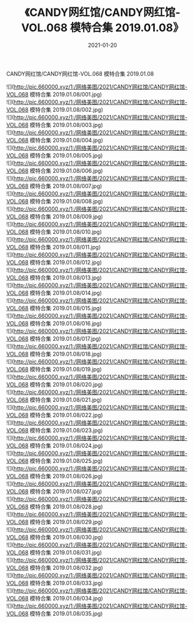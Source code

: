 ﻿---
layout: post
title:  《CANDY网红馆/CANDY网红馆-VOL.068 模特合集 2019.01.08》
date:   2021-01-20
img: http://pic.660000.xyz/1:/网络美图/2021/CANDY网红馆/CANDY网红馆-VOL.068 模特合集 2019.01.08/000.jpg
categories: [美女, 清纯, 唯美]
---

CANDY网红馆/CANDY网红馆-VOL.068 模特合集 2019.01.08

 ![](http://pic.660000.xyz/1:/网络美图/2021/CANDY网红馆/CANDY网红馆-VOL.068 模特合集 2019.01.08/001.jpg) <br>![](http://pic.660000.xyz/1:/网络美图/2021/CANDY网红馆/CANDY网红馆-VOL.068 模特合集 2019.01.08/002.jpg) <br>![](http://pic.660000.xyz/1:/网络美图/2021/CANDY网红馆/CANDY网红馆-VOL.068 模特合集 2019.01.08/003.jpg) <br>![](http://pic.660000.xyz/1:/网络美图/2021/CANDY网红馆/CANDY网红馆-VOL.068 模特合集 2019.01.08/004.jpg) <br>![](http://pic.660000.xyz/1:/网络美图/2021/CANDY网红馆/CANDY网红馆-VOL.068 模特合集 2019.01.08/005.jpg) <br>![](http://pic.660000.xyz/1:/网络美图/2021/CANDY网红馆/CANDY网红馆-VOL.068 模特合集 2019.01.08/006.jpg) <br>![](http://pic.660000.xyz/1:/网络美图/2021/CANDY网红馆/CANDY网红馆-VOL.068 模特合集 2019.01.08/007.jpg) <br>![](http://pic.660000.xyz/1:/网络美图/2021/CANDY网红馆/CANDY网红馆-VOL.068 模特合集 2019.01.08/008.jpg) <br>![](http://pic.660000.xyz/1:/网络美图/2021/CANDY网红馆/CANDY网红馆-VOL.068 模特合集 2019.01.08/009.jpg) <br>![](http://pic.660000.xyz/1:/网络美图/2021/CANDY网红馆/CANDY网红馆-VOL.068 模特合集 2019.01.08/010.jpg) <br>![](http://pic.660000.xyz/1:/网络美图/2021/CANDY网红馆/CANDY网红馆-VOL.068 模特合集 2019.01.08/011.jpg) <br>![](http://pic.660000.xyz/1:/网络美图/2021/CANDY网红馆/CANDY网红馆-VOL.068 模特合集 2019.01.08/012.jpg) <br>![](http://pic.660000.xyz/1:/网络美图/2021/CANDY网红馆/CANDY网红馆-VOL.068 模特合集 2019.01.08/013.jpg) <br>![](http://pic.660000.xyz/1:/网络美图/2021/CANDY网红馆/CANDY网红馆-VOL.068 模特合集 2019.01.08/014.jpg) <br>![](http://pic.660000.xyz/1:/网络美图/2021/CANDY网红馆/CANDY网红馆-VOL.068 模特合集 2019.01.08/015.jpg) <br>![](http://pic.660000.xyz/1:/网络美图/2021/CANDY网红馆/CANDY网红馆-VOL.068 模特合集 2019.01.08/016.jpg) <br>![](http://pic.660000.xyz/1:/网络美图/2021/CANDY网红馆/CANDY网红馆-VOL.068 模特合集 2019.01.08/017.jpg) <br>![](http://pic.660000.xyz/1:/网络美图/2021/CANDY网红馆/CANDY网红馆-VOL.068 模特合集 2019.01.08/018.jpg) <br>![](http://pic.660000.xyz/1:/网络美图/2021/CANDY网红馆/CANDY网红馆-VOL.068 模特合集 2019.01.08/019.jpg) <br>![](http://pic.660000.xyz/1:/网络美图/2021/CANDY网红馆/CANDY网红馆-VOL.068 模特合集 2019.01.08/020.jpg) <br>![](http://pic.660000.xyz/1:/网络美图/2021/CANDY网红馆/CANDY网红馆-VOL.068 模特合集 2019.01.08/021.jpg) <br>![](http://pic.660000.xyz/1:/网络美图/2021/CANDY网红馆/CANDY网红馆-VOL.068 模特合集 2019.01.08/022.jpg) <br>![](http://pic.660000.xyz/1:/网络美图/2021/CANDY网红馆/CANDY网红馆-VOL.068 模特合集 2019.01.08/023.jpg) <br>![](http://pic.660000.xyz/1:/网络美图/2021/CANDY网红馆/CANDY网红馆-VOL.068 模特合集 2019.01.08/024.jpg) <br>![](http://pic.660000.xyz/1:/网络美图/2021/CANDY网红馆/CANDY网红馆-VOL.068 模特合集 2019.01.08/025.jpg) <br>![](http://pic.660000.xyz/1:/网络美图/2021/CANDY网红馆/CANDY网红馆-VOL.068 模特合集 2019.01.08/026.jpg) <br>![](http://pic.660000.xyz/1:/网络美图/2021/CANDY网红馆/CANDY网红馆-VOL.068 模特合集 2019.01.08/027.jpg) <br>![](http://pic.660000.xyz/1:/网络美图/2021/CANDY网红馆/CANDY网红馆-VOL.068 模特合集 2019.01.08/028.jpg) <br>![](http://pic.660000.xyz/1:/网络美图/2021/CANDY网红馆/CANDY网红馆-VOL.068 模特合集 2019.01.08/029.jpg) <br>![](http://pic.660000.xyz/1:/网络美图/2021/CANDY网红馆/CANDY网红馆-VOL.068 模特合集 2019.01.08/030.jpg) <br>![](http://pic.660000.xyz/1:/网络美图/2021/CANDY网红馆/CANDY网红馆-VOL.068 模特合集 2019.01.08/031.jpg) <br>![](http://pic.660000.xyz/1:/网络美图/2021/CANDY网红馆/CANDY网红馆-VOL.068 模特合集 2019.01.08/032.jpg) <br>![](http://pic.660000.xyz/1:/网络美图/2021/CANDY网红馆/CANDY网红馆-VOL.068 模特合集 2019.01.08/033.jpg) <br>![](http://pic.660000.xyz/1:/网络美图/2021/CANDY网红馆/CANDY网红馆-VOL.068 模特合集 2019.01.08/034.jpg) <br>![](http://pic.660000.xyz/1:/网络美图/2021/CANDY网红馆/CANDY网红馆-VOL.068 模特合集 2019.01.08/035.jpg) <br>